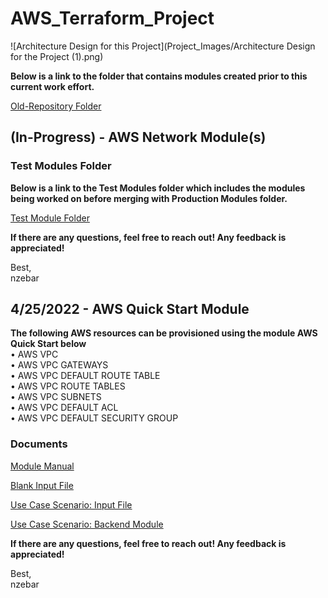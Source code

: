 # AWS_Terraform_Project

![Architecture Design for this Project](Project_Images/Architecture Design for the Project (1).png)

**Below is a link to the folder that contains modules created prior to this current work effort.**       
  
[Old-Repository Folder](https://github.com/TerraformProject/AWS_Terraform_Project/tree/master/Old_Repository)   

## (In-Progress) - AWS Network Module(s)   

### Test Modules Folder   

**Below is a link to the Test Modules folder which includes the modules being worked on before merging with Production Modules folder.**

[Test Module Folder](https://github.com/TerraformProject/AWS_Terraform_Project/tree/master/Test_Modules)   

**If there are any questions, feel free to reach out! Any feedback is appreciated!**

Best,   
nzebar

## 4/25/2022 - AWS Quick Start Module

**The following AWS resources can be provisioned using the module AWS Quick Start below**     
• AWS VPC   
• AWS VPC GATEWAYS   
• AWS VPC DEFAULT ROUTE TABLE       
• AWS VPC ROUTE TABLES   
• AWS VPC SUBNETS   
• AWS VPC DEFAULT ACL    
• AWS VPC DEFAULT SECURITY GROUP     

### Documents   

[Module Manual](https://github.com/TerraformProject/AWS_Terraform_Project/blob/master/Production_Modules/Module_Manuals/Module-Manual-VPC-QuickStart-Module.md)

[Blank Input File](https://github.com/TerraformProject/AWS_Terraform_Project/blob/master/Production_Modules/Blank_Input_Modules/Blank-VPC-QuickStart-Module.tf)

[Use Case Scenario: Input File](https://github.com/TerraformProject/AWS_Terraform_Project/blob/master/Production_Modules/Input_Modules/VPC_QuickStart_AWS_PROJECT.tf)

[Use Case Scenario: Backend Module](https://github.com/TerraformProject/AWS_Terraform_Project/tree/master/Production_Modules/Back_End_Modules/VPC-QuickStart-Module)

**If there are any questions, feel free to reach out! Any feedback is appreciated!**   

Best,     
nzebar



